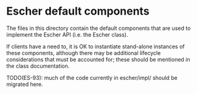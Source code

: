 # Escher default components

The files in this directory contain the default components that are used to
implement the Escher API (i.e. the Escher class).

If clients have a need to, it is OK to instantiate stand-alone instances of
these components, although there may be additional lifecycle considerations that
must be accounted for; these should be mentioned in the class documentation.

TODO(ES-93): much of the code currently in escher/impl/ should be migrated here.
